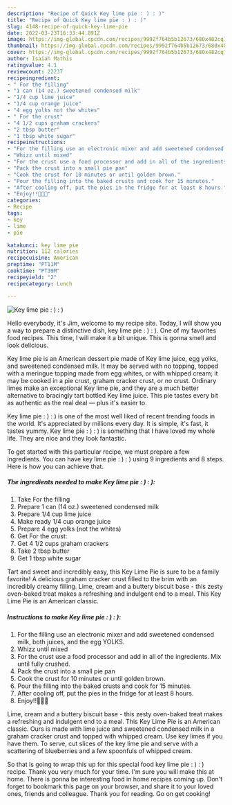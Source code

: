 ```yaml
---
description: "Recipe of Quick Key lime pie : ) : )"
title: "Recipe of Quick Key lime pie : ) : )"
slug: 4148-recipe-of-quick-key-lime-pie
date: 2022-03-23T16:33:44.891Z
image: https://img-global.cpcdn.com/recipes/9992f764b5b12673/680x482cq70/key-lime-pie-recipe-main-photo.jpg
thumbnail: https://img-global.cpcdn.com/recipes/9992f764b5b12673/680x482cq70/key-lime-pie-recipe-main-photo.jpg
cover: https://img-global.cpcdn.com/recipes/9992f764b5b12673/680x482cq70/key-lime-pie-recipe-main-photo.jpg
author: Isaiah Mathis
ratingvalue: 4.1
reviewcount: 22237
recipeingredient:
- " For the filling"
- "1 can (14 oz.) sweetened condensed milk"
- "1/4 cup lime juice"
- "1/4 cup orange juice"
- "4 egg yolks not the whites"
- " For the crust"
- "4 1/2 cups graham crackers"
- "2 tbsp butter"
- "1 tbsp white sugar"
recipeinstructions:
- "For the filling use an electronic mixer and add sweetened condensed milk, both juices, and the egg YOLKS."
- "Whizz until mixed"
- "For the crust use a food processor and add in all of the ingredients. Mix until fully crushed."
- "Pack the crust into a small pie pan"
- "Cook the crust for 10 minutes or until golden brown."
- "Pour the filling into the baked crusts and cook for 15 minutes."
- "After cooling off, put the pies in the fridge for at least 8 hours."
- "Enjoy!!🤤🤤🤤"
categories:
- Recipe
tags:
- key
- lime
- pie

katakunci: key lime pie 
nutrition: 112 calories
recipecuisine: American
preptime: "PT11M"
cooktime: "PT39M"
recipeyield: "2"
recipecategory: Lunch

---
```



![Key lime pie : ) : )](https://img-global.cpcdn.com/recipes/9992f764b5b12673/680x482cq70/key-lime-pie-recipe-main-photo.jpg)

Hello everybody, it's Jim, welcome to my recipe site. Today, I will show you a way to prepare a distinctive dish, key lime pie : ) : ). One of my favorites food recipes. This time, I will make it a bit unique. This is gonna smell and look delicious.

Key lime pie is an American dessert pie made of Key lime juice, egg yolks, and sweetened condensed milk. It may be served with no topping, topped with a meringue topping made from egg whites, or with whipped cream; it may be cooked in a pie crust, graham cracker crust, or no crust. Ordinary limes make an exceptional Key lime pie, and they are a much better alternative to bracingly tart bottled Key lime juice. This pie tastes every bit as authentic as the real deal — plus it&#39;s easier to.

Key lime pie : ) : ) is one of the most well liked of recent trending foods in the world. It's appreciated by millions every day. It is simple, it's fast, it tastes yummy. Key lime pie : ) : ) is something that I have loved my whole life. They are nice and they look fantastic.


To get started with this particular recipe, we must prepare a few ingredients. You can have key lime pie : ) : ) using 9 ingredients and 8 steps. Here is how you can achieve that.

<!--inarticleads1-->

##### The ingredients needed to make Key lime pie : ) : ):

1. Take  For the filling
1. Prepare 1 can (14 oz.) sweetened condensed milk
1. Prepare 1/4 cup lime juice
1. Make ready 1/4 cup orange juice
1. Prepare 4 egg yolks (not the whites)
1. Get  For the crust:
1. Get 4 1/2 cups graham crackers
1. Take 2 tbsp butter
1. Get 1 tbsp white sugar


Tart and sweet and incredibly easy, this Key Lime Pie is sure to be a family favorite! A delicious graham cracker crust filled to the brim with an incredibly creamy filling. Lime, cream and a buttery biscuit base - this zesty oven-baked treat makes a refreshing and indulgent end to a meal. This Key Lime Pie is an American classic. 

<!--inarticleads2-->

##### Instructions to make Key lime pie : ) : ):

1. For the filling use an electronic mixer and add sweetened condensed milk, both juices, and the egg YOLKS.
1. Whizz until mixed
1. For the crust use a food processor and add in all of the ingredients. Mix until fully crushed.
1. Pack the crust into a small pie pan
1. Cook the crust for 10 minutes or until golden brown.
1. Pour the filling into the baked crusts and cook for 15 minutes.
1. After cooling off, put the pies in the fridge for at least 8 hours.
1. Enjoy!!🤤🤤🤤


Lime, cream and a buttery biscuit base - this zesty oven-baked treat makes a refreshing and indulgent end to a meal. This Key Lime Pie is an American classic. Ours is made with lime juice and sweetened condensed milk in a graham cracker crust and topped with whipped cream. Use key limes if you have them. To serve, cut slices of the key lime pie and serve with a scattering of blueberries and a few spoonfuls of whipped cream. 

So that is going to wrap this up for this special food key lime pie : ) : ) recipe. Thank you very much for your time. I'm sure you will make this at home. There is gonna be interesting food in home recipes coming up. Don't forget to bookmark this page on your browser, and share it to your loved ones, friends and colleague. Thank you for reading. Go on get cooking!
